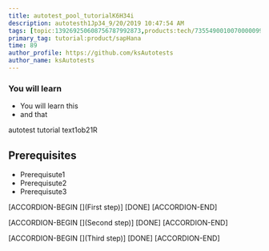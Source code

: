 ```yaml
---
title: autotest_pool_tutorialK6H34i
description: autotesth1Jp34_9/20/2019 10:47:54 AM
tags: [topic:139269250608756787992873,products:tech/73554900100700000996,tutorial:experience/advanced]
primary_tag: tutorial:product/sapHana
time: 89
author_profile: https://github.com/ksAutotests
author_name: ksAutotests
---
```

### You will learn
- You will learn this
- and that

autotest tutorial text1ob21R

## Prerequisites
- Prerequisute1
- Prerequisute2
- Prerequisute3

[ACCORDION-BEGIN [](First step)]
[DONE]
[ACCORDION-END]

[ACCORDION-BEGIN [](Second step)]
[DONE]
[ACCORDION-END]

[ACCORDION-BEGIN [](Third step)]
[DONE]
[ACCORDION-END]

